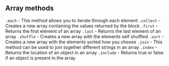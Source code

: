 ## Array methods

`.each` - This method allows you to iterate through each element
`.collect` - Creates a new array containing the values returned by the block
`.first` - Returns the first element of an array
`.last` - Returns the last element of an array
`.shuffle` - Creates a new array with the elements self shuffled
`.sort` - Creates a new array with the elements sorted how you choose
`.join` - This method can be used to join together different strings in an array
`.index` - Returns the location of an object in an array
`.include` - Returns true or false if an object is present in the array
